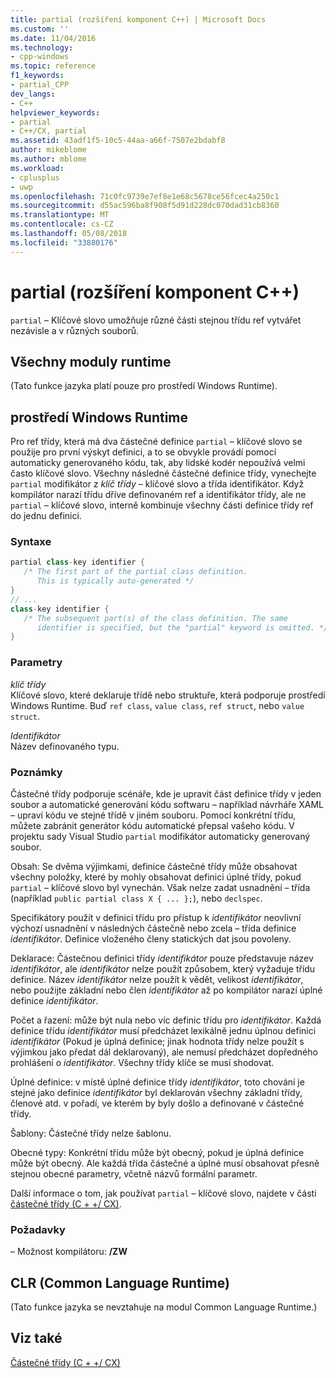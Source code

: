 ```yaml
---
title: partial (rozšíření komponent C++) | Microsoft Docs
ms.custom: ''
ms.date: 11/04/2016
ms.technology:
- cpp-windows
ms.topic: reference
f1_keywords:
- partial_CPP
dev_langs:
- C++
helpviewer_keywords:
- partial
- C++/CX, partial
ms.assetid: 43adf1f5-10c5-44aa-a66f-7507e2bdabf8
author: mikeblome
ms.author: mblome
ms.workload:
- cplusplus
- uwp
ms.openlocfilehash: 71c0fc9739e7ef8e1e68c5678ce56fcec4a250c1
ms.sourcegitcommit: d55ac596ba8f908f5d91d228dc070dad31cb8360
ms.translationtype: MT
ms.contentlocale: cs-CZ
ms.lasthandoff: 05/08/2018
ms.locfileid: "33880176"
---
```

# <a name="partial--c-component-extensions"></a>partial (rozšíření komponent C++)
`partial` – Klíčové slovo umožňuje různé části stejnou třídu ref vytvářet nezávisle a v různých souborů.  
  
## <a name="all-runtimes"></a>Všechny moduly runtime  
 (Tato funkce jazyka platí pouze pro prostředí Windows Runtime).  
  
## <a name="windows-runtime"></a>prostředí Windows Runtime  
 Pro ref třídy, která má dva částečné definice `partial` – klíčové slovo se použije pro první výskyt definici, a to se obvykle provádí pomocí automaticky generovaného kódu, tak, aby lidské kodér nepoužívá velmi často klíčové slovo. Všechny následné částečné definice třídy, vynechejte `partial` modifikátor z *klíč třídy* – klíčové slovo a třída identifikátor. Když kompilátor narazí třídu dříve definovaném ref a identifikátor třídy, ale ne `partial` – klíčové slovo, interně kombinuje všechny části definice třídy ref do jednu definici.  
  
### <a name="syntax"></a>Syntaxe  
  
```cpp  
partial class-key identifier {  
   /* The first part of the partial class definition. 
      This is typically auto-generated */  
}  
// ...  
class-key identifier {  
   /* The subsequent part(s) of the class definition. The same 
      identifier is specified, but the "partial" keyword is omitted. */  
}  
```  
  
### <a name="parameters"></a>Parametry  
 *klíč třídy*  
 Klíčové slovo, které deklaruje třídě nebo struktuře, která podporuje prostředí Windows Runtime. Buď `ref class`, `value class`, `ref struct`, nebo `value struct`.  
  
 *Identifikátor*  
 Název definovaného typu.  
  
### <a name="remarks"></a>Poznámky  
 Částečné třídy podporuje scénáře, kde je upravit část definice třídy v jeden soubor a automatické generování kódu softwaru – například návrháře XAML – upraví kódu ve stejné třídě v jiném souboru. Pomocí konkrétní třídu, můžete zabránit generátor kódu automatické přepsal vašeho kódu. V projektu sady Visual Studio `partial` modifikátor automaticky generovaný soubor.  
  
 Obsah: Se dvěma výjimkami, definice částečné třídy může obsahovat všechny položky, které by mohly obsahovat definici úplné třídy, pokud `partial` – klíčové slovo byl vynechán. Však nelze zadat usnadnění – třída (například `public partial class X { ... };`), nebo `declspec`.  
  
 Specifikátory použít v definici třídu pro přístup k *identifikátor* neovlivní výchozí usnadnění v následných částečně nebo zcela – třída definice *identifikátor*. Definice vloženého členy statických dat jsou povoleny.  
  
 Deklarace: Částečnou definici třídy *identifikátor* pouze představuje název *identifikátor*, ale *identifikátor* nelze použít způsobem, který vyžaduje třídu definice. Název *identifikátor* nelze použít k vědět, velikost *identifikátor*, nebo použijte základní nebo člen *identifikátor* až po kompilátor narazí úplné definice *identifikátor*.  
  
 Počet a řazení: může být nula nebo víc definic třídu pro *identifikátor*. Každá definice třídu *identifikátor* musí předcházet lexikálně jednu úplnou definici *identifikátor* (Pokud je úplná definice; jinak hodnota třídy nelze použít s výjimkou jako předat dál deklarovaný), ale nemusí předcházet dopředného prohlášení o *identifikátor*. Všechny třídy klíče se musí shodovat.  
  
 Úplné definice: v místě úplné definice třídy *identifikátor*, toto chování je stejné jako definice *identifikátor* byl deklarován všechny základní třídy, členové atd. v pořadí, ve kterém by byly došlo a definované v částečné třídy.  
  
 Šablony: Částečné třídy nelze šablonu.  
  
 Obecné typy: Konkrétní třídu může být obecný, pokud je úplná definice může být obecný. Ale každá třída částečné a úplné musí obsahovat přesně stejnou obecné parametry, včetně názvů formální parametr.  
  
 Další informace o tom, jak používat `partial` – klíčové slovo, najdete v části [částečné třídy (C + +/ CX)](http://go.microsoft.com/fwlink/p/?LinkId=249023).  
  
### <a name="requirements"></a>Požadavky  
 – Možnost kompilátoru: **/ZW**  
  
## <a name="common-language-runtime"></a>CLR (Common Language Runtime)  
 (Tato funkce jazyka se nevztahuje na modul Common Language Runtime.)  
  
## <a name="see-also"></a>Viz také  
 [Částečné třídy (C + +/ CX)](http://go.microsoft.com/fwlink/p/?LinkId=249023)